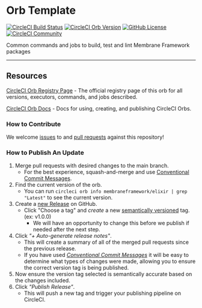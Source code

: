 # Orb Template


[![CircleCI Build Status](https://circleci.com/gh/membraneframework/circleci-orb.svg?style=shield "CircleCI Build Status")](https://circleci.com/gh/membraneframework/circleci-orb) [![CircleCI Orb Version](https://badges.circleci.com/orbs/membraneframework/elixir.svg)](https://circleci.com/orbs/registry/orb/membraneframework/elixir) [![GitHub License](https://img.shields.io/badge/license-MIT-lightgrey.svg)](https://raw.githubusercontent.com/membraneframework/circleci-orb/master/LICENSE) [![CircleCI Community](https://img.shields.io/badge/community-CircleCI%20Discuss-343434.svg)](https://discuss.circleci.com/c/ecosystem/orbs)


Common commands and jobs to build, test and lint Membrane Framework packages

---

## Resources

[CircleCI Orb Registry Page](https://circleci.com/orbs/registry/orb/membraneframework/elixir) - The official registry page of this orb for all versions, executors, commands, and jobs described.

[CircleCI Orb Docs](https://circleci.com/docs/2.0/orb-intro/#section=configuration) - Docs for using, creating, and publishing CircleCI Orbs.

### How to Contribute

We welcome [issues](https://github.com/membraneframework/circleci-orb/issues) to and [pull requests](https://github.com/membraneframework/circleci-orb/pulls) against this repository!

### How to Publish An Update
1. Merge pull requests with desired changes to the main branch.
    - For the best experience, squash-and-merge and use [Conventional Commit Messages](https://conventionalcommits.org/).
2. Find the current version of the orb.
    - You can run `circleci orb info membraneframework/elixir | grep "Latest"` to see the current version.
3. Create a [new Release](https://github.com/membraneframework/circleci-orb/releases/new) on GitHub.
    - Click "Choose a tag" and _create_ a new [semantically versioned](http://semver.org/) tag. (ex: v1.0.0)
      - We will have an opportunity to change this before we publish if needed after the next step.
4.  Click _"+ Auto-generate release notes"_.
    - This will create a summary of all of the merged pull requests since the previous release.
    - If you have used _[Conventional Commit Messages](https://conventionalcommits.org/)_ it will be easy to determine what types of changes were made, allowing you to ensure the correct version tag is being published.
5. Now ensure the version tag selected is semantically accurate based on the changes included.
6. Click _"Publish Release"_.
    - This will push a new tag and trigger your publishing pipeline on CircleCI.
